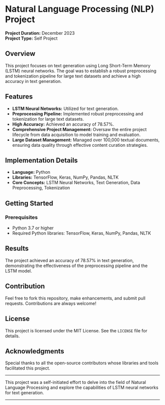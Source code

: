 
# Natural Language Processing (NLP) Project

**Project Duration:** December 2023  
**Project Type:** Self Project

## Overview
This project focuses on text generation using Long Short-Term Memory (LSTM) neural networks. The goal was to establish a robust preprocessing and tokenization pipeline for large text datasets and achieve a high accuracy in text generation.

## Features
- **LSTM Neural Networks:** Utilized for text generation.
- **Preprocessing Pipeline:** Implemented robust preprocessing and tokenization for large text datasets.
- **High Accuracy:** Achieved an accuracy of 78.57%.
- **Comprehensive Project Management:** Oversaw the entire project lifecycle from data acquisition to model training and evaluation.
- **Large Dataset Management:** Managed over 100,000 textual documents, ensuring data quality through effective content curation strategies.

## Implementation Details
- **Language:** Python
- **Libraries:** TensorFlow, Keras, NumPy, Pandas, NLTK
- **Core Concepts:** LSTM Neural Networks, Text Generation, Data Preprocessing, Tokenization

## Getting Started
### Prerequisites
- Python 3.7 or higher
- Required Python libraries: TensorFlow, Keras, NumPy, Pandas, NLTK


## Results
The project achieved an accuracy of 78.57% in text generation, demonstrating the effectiveness of the preprocessing pipeline and the LSTM model.

## Contribution
Feel free to fork this repository, make enhancements, and submit pull requests. Contributions are always welcome!

## License
This project is licensed under the MIT License. See the `LICENSE` file for details.

## Acknowledgments
Special thanks to all the open-source contributors whose libraries and tools facilitated this project.

---

This project was a self-initiated effort to delve into the field of Natural Language Processing and explore the capabilities of LSTM neural networks for text generation.

---

